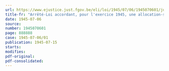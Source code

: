 ```yaml
---
url: https://www.ejustice.just.fgov.be/eli/loi/1945/07/06/1945070601/justel
title-fr: "Arrêté-Loi accordant, pour l'exercice 1945, une allocation-secours aux grands invalides de la guerre de 1940 ainsi qu'aux grands invalides du temps de paix et à leurs ayants droit"
date: 1945-07-06
source:
number: 1945070601
page: 888888
case: 1945-07-06/01
publication: 1945-07-15
starts:
modifies:
pdf-original:
pdf-consolidated:
---
```


